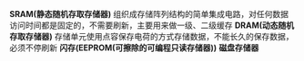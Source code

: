**SRAM(静态随机存取存储器)**
组织成存储阵列结构的简单集成电路，对任何数据访问时间都是固定的，不需要刷新，主要用来做一级、二级缓存
**DRAM(动态随机存取存储器)**
存储单元使用点容保存电荷的方式存储数据，不能长久的保存数据，必须不停刷新
**闪存(EEPROM(可擦除的可编程只读存储器))** 
**磁盘存储器**
